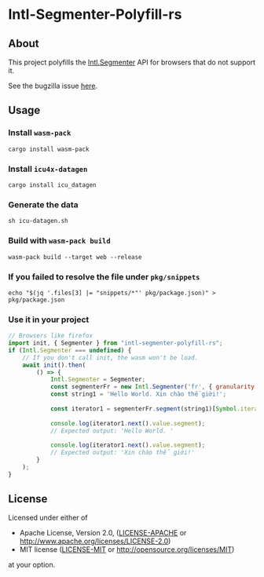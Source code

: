 # Intl-Segmenter-Polyfill-rs

## About

This project polyfills the [Intl.Segmenter](https://developer.mozilla.org/en-US/docs/Web/JavaScript/Reference/Global_Objects/Intl/Segmenter) API for browsers that do not support it.

See the bugzilla issue [here](https://bugzilla.mozilla.org/show_bug.cgi?id=1423593).

## Usage

### Install `wasm-pack`

```
cargo install wasm-pack
```

### Install `icu4x-datagen`

```
cargo install icu_datagen
```

### Generate the data

```
sh icu-datagen.sh
```

### Build with `wasm-pack build`

```
wasm-pack build --target web --release
```

### If you failed to resolve the file under `pkg/snippets`

```
echo "$(jq '.files[3] |= "snippets/*"' pkg/package.json)" > pkg/package.json
```

### Use it in your project

```js
// Browsers like firefox
import init, { Segmenter } from "intl-segmenter-polyfill-rs";
if (Intl.Segmenter === undefined) {
    // If you don't call init, the wasm won't be load.
    await init().then(
        () => {
            Intl.Segmenter = Segmenter;
            const segmenterFr = new Intl.Segmenter('fr', { granularity: 'sentence' });
            const string1 = 'Hello World. Xin chào thế giới!';
    
            const iterator1 = segmenterFr.segment(string1)[Symbol.iterator]();
    
            console.log(iterator1.next().value.segment);
            // Expected output: 'Hello World. '
    
            console.log(iterator1.next().value.segment);
            // Expected output: 'Xin chào thế giới!'
        }
    );
}
```

## License

Licensed under either of

* Apache License, Version 2.0, ([LICENSE-APACHE](LICENSE-APACHE) or http://www.apache.org/licenses/LICENSE-2.0)
* MIT license ([LICENSE-MIT](LICENSE-MIT) or http://opensource.org/licenses/MIT)

at your option.
